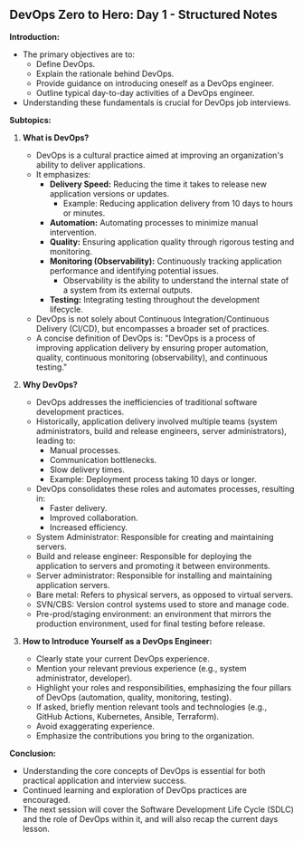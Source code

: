 ## DevOps Zero to Hero: Day 1 - Structured Notes

**Introduction:**

* The primary objectives are to:
    * Define DevOps.
    * Explain the rationale behind DevOps.
    * Provide guidance on introducing oneself as a DevOps engineer.
    * Outline typical day-to-day activities of a DevOps engineer.
* Understanding these fundamentals is crucial for DevOps job interviews.

**Subtopics:**

1.  **What is DevOps?**
    * DevOps is a cultural practice aimed at improving an organization's ability to deliver applications.
    * It emphasizes:
        * **Delivery Speed:** Reducing the time it takes to release new application versions or updates.
            * Example: Reducing application delivery from 10 days to hours or minutes.
        * **Automation:** Automating processes to minimize manual intervention.
        * **Quality:** Ensuring application quality through rigorous testing and monitoring.
        * **Monitoring (Observability):** Continuously tracking application performance and identifying potential issues.
            * Observability is the ability to understand the internal state of a system from its external outputs.
        * **Testing:** Integrating testing throughout the development lifecycle.
    * DevOps is not solely about Continuous Integration/Continuous Delivery (CI/CD), but encompasses a broader set of practices.
    * A concise definition of DevOps is: "DevOps is a process of improving application delivery by ensuring proper automation, quality, continuous monitoring (observability), and continuous testing."

2.  **Why DevOps?**
    * DevOps addresses the inefficiencies of traditional software development practices.
    * Historically, application delivery involved multiple teams (system administrators, build and release engineers, server administrators), leading to:
        * Manual processes.
        * Communication bottlenecks.
        * Slow delivery times.
        * Example: Deployment process taking 10 days or longer.
    * DevOps consolidates these roles and automates processes, resulting in:
        * Faster delivery.
        * Improved collaboration.
        * Increased efficiency.
    * System Administrator: Responsible for creating and maintaining servers.
    * Build and release engineer: Responsible for deploying the application to servers and promoting it between environments.
    * Server administrator: Responsible for installing and maintaining application servers.
    * Bare metal: Refers to physical servers, as opposed to virtual servers.
    * SVN/CBS: Version control systems used to store and manage code.
    * Pre-prod/staging environment: an environment that mirrors the production environment, used for final testing before release.

3.  **How to Introduce Yourself as a DevOps Engineer:**
    * Clearly state your current DevOps experience.
    * Mention your relevant previous experience (e.g., system administrator, developer).
    * Highlight your roles and responsibilities, emphasizing the four pillars of DevOps (automation, quality, monitoring, testing).
    * If asked, briefly mention relevant tools and technologies (e.g., GitHub Actions, Kubernetes, Ansible, Terraform).
    * Avoid exaggerating experience.
    * Emphasize the contributions you bring to the organization.

**Conclusion:**

* Understanding the core concepts of DevOps is essential for both practical application and interview success.
* Continued learning and exploration of DevOps practices are encouraged.
* The next session will cover the Software Development Life Cycle (SDLC) and the role of DevOps within it, and will also recap the current days lesson.

